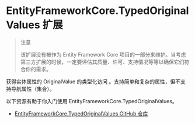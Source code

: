 # EntityFrameworkCore.TypedOriginalValues 扩展

> 注意
>
> 该扩展没有被作为 Entity Framework Core 项目的一部分来维护。当考虑第三方扩展的时候，一定要评估其质量、许可、支持情况等等以确保它们符合你的需求。

获得实体属性的 OriginalValue 的类型化访问 。支持简单和复杂的属性，但不支持导航属性（集合）。

以下资源有助于你入门使用 EntityFrameworkCore.TypedOriginalValues。

* [EntityFrameworkCore.TypedOriginalValues GitHub 仓库](https://github.com/NickStrupat/EntityFramework.TypedOriginalValues/)